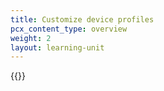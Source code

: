 ```yaml
---
title: Customize device profiles
pcx_content_type: overview
weight: 2
layout: learning-unit
---
```


{{<render file="zero-trust/_device-profiles.md" withParameters="to secure their organization;; ">}}
